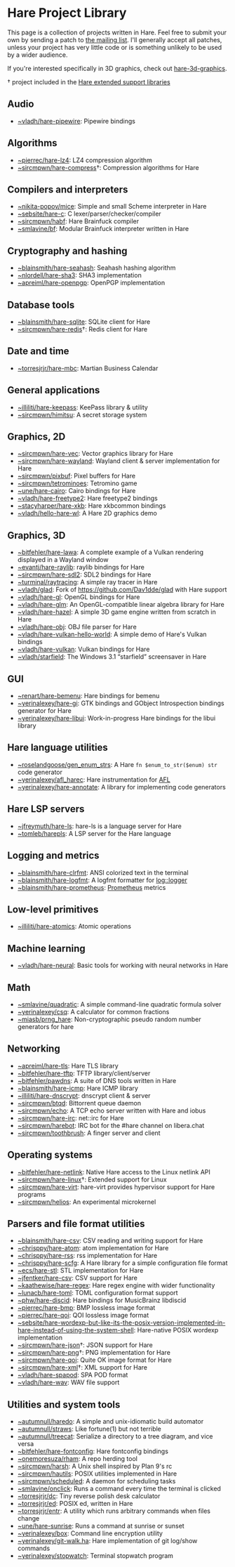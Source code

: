 # Hare Project Library

This page is a collection of projects written in Hare. Feel free to submit your
own by sending a patch to
[the mailing list](https://lists.sr.ht/~vladh/hare-project-library).
I'll generally accept all patches, unless your project has very little code or
is something unlikely to be used by a wider audience.

If you're interested specifically in 3D graphics, check out
[hare-3d-graphics](https://sr.ht/~vladh/hare-3d-graphics/).

† project included in the
[Hare extended support libraries](https://harelang.org/documentation/extlib.html)

## Audio

* [~vladh/hare-pipewire](https://git.sr.ht/~vladh/hare-pipewire): Pipewire bindings

## Algorithms

* [~pierrec/hare-lz4](https://git.sr.ht/~pierrec/hare-lz4): LZ4 compression algorithm
* [~sircmpwn/hare-compress](https://git.sr.ht/~sircmpwn/hare-compress)†: Compression algorithms for Hare

## Compilers and interpreters

* [~nikita-popov/mice](https://codeberg.org/nikita-popov/mice): Simple and small Scheme interpreter in Hare
* [~sebsite/hare-c](https://sr.ht/~sebsite/hare-c): C lexer/parser/checker/compiler
* [~sircmpwn/habf](https://git.sr.ht/~sircmpwn/habf): Hare Brainfuck compiler
* [~smlavine/bf](https://sr.ht/~smlavine/bf): Modular Brainfuck interpreter written in Hare

## Cryptography and hashing

* [~blainsmith/hare-seahash](https://git.sr.ht/~blainsmith/hare-seahash): Seahash hashing algorithm
* [~nlordell/hare-sha3](https://git.sr.ht/~nlordell/hare-sha3): SHA3 implementation
* [~apreiml/hare-openpgp](https://git.sr.ht/~apreiml/hare-openpgp): OpenPGP implementation

## Database tools

* [~blainsmith/hare-sqlite](https://git.sr.ht/~blainsmith/hare-sqlite): SQLite client for Hare
* [~sircmpwn/hare-redis](https://git.sr.ht/~sircmpwn/hare-redis)†: Redis client for Hare

## Date and time

* [~torresjrjr/hare-mbc](https://git.sr.ht/~torresjrjr/hare-mbc): Martian Business Calendar

## General applications

* [~illiliti/hare-keepass](https://codeberg.org/illiliti/hare-keepass): KeePass library & utility
* [~sircmpwn/himitsu](https://sr.ht/~sircmpwn/himitsu): A secret storage system

## Graphics, 2D

* [~sircmpwn/hare-vec](https://git.sr.ht/~sircmpwn/hare-vec): Vector graphics library for Hare
* [~sircmpwn/hare-wayland](https://git.sr.ht/~sircmpwn/hare-wayland): Wayland client & server implementation for Hare
* [~sircmpwn/pixbuf](https://git.sr.ht/~sircmpwn/pixbuf): Pixel buffers for Hare
* [~sircmpwn/tetrominoes](https://git.sr.ht/~sircmpwn/tetrominoes): Tetromino game
* [~une/hare-cairo](https://codeberg.org/une/hare-cairo): Cairo bindings for Hare
* [~vladh/hare-freetype2](https://git.sr.ht/~vladh/hare-freetype2): Hare freetype2 bindings
* [~stacyharper/hare-xkb](https://git.sr.ht/~stacyharper/hare-xkb): Hare xkbcommon bindings
* [~vladh/hello-hare-wl](https://git.sr.ht/~vladh/hello-hare-wl): A Hare 2D graphics demo

## Graphics, 3D

* [~bitfehler/hare-lawa](https://git.sr.ht/~bitfehler/hare-lawa): A complete example of a Vulkan rendering displayed in a Wayland window
* [~evantj/hare-raylib](https://git.sr.ht/~evantj/hare-raylib): raylib bindings for Hare
* [~sircmpwn/hare-sdl2](https://git.sr.ht/~sircmpwn/hare-sdl2): SDL2 bindings for Hare
* [~turminal/raytracing](https://git.sr.ht/~turminal/raytracing): A simple ray tracer in Hare
* [~vladh/glad](https://git.sr.ht/~vladh/glad): Fork of https://github.com/Dav1dde/glad with Hare support
* [~vladh/hare-gl](https://sr.ht/~vladh/hare-gl): OpenGL bindings for Hare
* [~vladh/hare-glm](https://sr.ht/~vladh/hare-glm): An OpenGL-compatible linear algebra library for Hare
* [~vladh/hare-hazel](https://sr.ht/~vladh/hare-hazel): A simple 3D game engine written from scratch in Hare
* [~vladh/hare-obj](https://sr.ht/~vladh/hare-obj): OBJ file parser for Hare
* [~vladh/hare-vulkan-hello-world](https://sr.ht/~vladh/hare-vulkan-hello-world): A simple demo of Hare's Vulkan bindings
* [~vladh/hare-vulkan](https://sr.ht/~vladh/hare-vulkan): Vulkan bindings for Hare
* [~vladh/starfield](https://sr.ht/~vladh/starfield): The Windows 3.1 “starfield” screensaver in Hare

## GUI

* [~renart/hare-bemenu](https://git.sr.ht/~renart/hare-bemenu): Hare bindings for bemenu
* [~yerinalexey/hare-gi](https://git.sr.ht/~yerinalexey/hare-gi): GTK bindings and GObject Introspection bindings generator for Hare
* [~yerinalexey/hare-libui](https://git.sr.ht/~yerinalexey/hare-libui): Work-in-progress Hare bindings for the libui library

## Hare language utilities

* [~roselandgoose/gen_enum_strs](https://git.sr.ht/~roselandgoose/hare2c2/tree/main/item/cmd/gen_enum_strs): A Hare `fn $enum_to_str($enum) str` code generator
* [~yerinalexey/afl_harec](https://git.sr.ht/~yerinalexey/afl_harec): Hare instrumentation for [AFL](https://github.com/google/AFL)
* [~yerinalexey/hare-annotate](https://git.sr.ht/~yerinalexey/hare-annotate): A library for implementing code generators

## Hare LSP servers

* [~jfreymuth/hare-ls](https://git.sr.ht/~jfreymuth/hare-ls): hare-ls is a language server for Hare
* [~tomleb/harepls](https://sr.ht/~tomleb/harepls/): A LSP server for the Hare language

## Logging and metrics

* [~blainsmith/hare-clrfmt](https://git.sr.ht/~blainsmith/hare-clrfmt): ANSI colorized text in the terminal
* [~blainsmith/hare-logfmt](https://git.sr.ht/~blainsmith/hare-logfmt): A logfmt formatter for [log::logger](https://docs.harelang.org/log)
* [~blainsmith/hare-prometheus](https://git.sr.ht/~blainsmith/hare-prometheus): [Prometheus](https://prometheus.io) metrics

## Low-level primitives

* [~illiliti/hare-atomics](https://codeberg.org/illiliti/hare-atomics): Atomic operations

## Machine learning

* [~vladh/hare-neural](https://git.sr.ht/~vladh/hare-neural): Basic tools for working with neural networks in Hare

## Math

* [~smlavine/quadratic](https://sr.ht/~smlavine/quadratic): A simple command-line quadratic formula solver
* [~yerinalexey/csq](https://sr.ht/~yerinalexey/csq): A calculator for common fractions
* [~miasb/prng_hare](https://git.sr.ht/~miasb/prng_hare): Non-cryptographic pseudo random number generators for hare

## Networking

* [~apreiml/hare-tls](https://git.sr.ht/~apreiml/hare-tls): Hare TLS library
* [~bitfehler/hare-tftp](https://git.sr.ht/~bitfehler/hare-tftp): TFTP library/client/server
* [~bitfehler/pawdns](https://git.sr.ht/~bitfehler/pawdns): A suite of DNS tools written in Hare
* [~blainsmith/hare-icmp](https://git.sr.ht/~blainsmith/hare-icmp): Hare ICMP library
* [~illiliti/hare-dnscrypt](https://codeberg.org/illiliti/hare-dnscrypt): dnscrypt client & server
* [~sircmpwn/btqd](https://git.sr.ht/~sircmpwn/btqd): Bittorrent queue daemon
* [~sircmpwn/echo](https://git.sr.ht/~sircmpwn/echo): A TCP echo server written with Hare and iobus
* [~sircmpwn/hare-irc](https://git.sr.ht/~sircmpwn/hare-irc): net::irc for Hare
* [~sircmpwn/harebot](https://git.sr.ht/~sircmpwn/harebot): IRC bot for the #hare channel on libera.chat
* [~sircmpwn/toothbrush](https://git.sr.ht/~sircmpwn/toothbrush): A finger server and client

## Operating systems

* [~bitfehler/hare-netlink](https://git.sr.ht/~bitfehler/hare-netlink): Native Hare access to the Linux netlink API
* [~sircmpwn/hare-linux](https://git.sr.ht/~sircmpwn/hare-linux)†: Extended support for Linux
* [~sircmpwn/hare-virt](https://git.sr.ht/~sircmpwn/hare-virt): hare-virt provides hypervisor support for Hare programs
* [~sircmpwn/helios](https://sr.ht/~sircmpwn/helios): An experimental microkernel

## Parsers and file format utilities

* [~blainsmith/hare-csv](https://git.sr.ht/~blainsmith/hare-csv): CSV reading and writing support for Hare
* [~chrisppy/hare-atom](https://git.sr.ht/~chrisppy/hare-atom): atom implementation for Hare
* [~chrisppy/hare-rss](https://git.sr.ht/~chrisppy/hare-rss): rss implementation for Hare
* [~chrisppy/hare-scfg](https://git.sr.ht/~chrisppy/hare-scfg): A Hare library for a simple configuration file format
* [~ecs/hare-stl](https://git.d2evs.net/~ecs/hare-stl): STL implementation for Hare
* [~jfentker/hare-csv](https://git.sr.ht/~jfentker/hare-csv): CSV support for Hare
* [~kaathewise/hare-regex](https://git.sr.ht/~kaathewise/hare-regex): Hare regex engine with wider functionality
* [~lunacb/hare-toml](https://codeberg.org/lunacb/hare-toml): TOML configuration format support
* [~phw/hare-discid](https://git.sr.ht/~phw/hare-discid/): Hare bindings for MusicBrainz libdiscid
* [~pierrec/hare-bmp](https://git.sr.ht/~pierrec/hare-bmp): BMP lossless image format
* [~pierrec/hare-qoi](https://git.sr.ht/~pierrec/hare-qoi): QOI lossless image format
* [~sebsite/hare-wordexp-but-like-its-the-posix-version-implemented-in-hare-instead-of-using-the-system-shell](https://git.sr.ht/~sebsite/hare-wordexp-but-like-its-the-posix-version-implemented-in-hare-instead-of-using-the-system-shell): Hare-native POSIX wordexp implementation
* [~sircmpwn/hare-json](https://sr.ht/~sircmpwn/hare-json)†: JSON support for Hare
* [~sircmpwn/hare-png](https://git.sr.ht/~sircmpwn/hare-png)†: PNG implementation for Hare
* [~sircmpwn/hare-qoi](https://git.sr.ht/~sircmpwn/hare-qoi): Quite OK image format for Hare
* [~sircmpwn/hare-xml](https://git.sr.ht/~sircmpwn/hare-xml)†: XML support for Hare
* [~vladh/hare-spapod](https://git.sr.ht/~vladh/hare-spapod): SPA POD format
* [~vladh/hare-wav](https://git.sr.ht/~vladh/hare-wav): WAV file support

## Utilities and system tools

* [~autumnull/haredo](https://sr.ht/~autumnull/haredo): A simple and unix-idiomatic build automator
* [~autumnull/straws](https://git.sr.ht/~autumnull/straws): Like fortune(1) but not terrible
* [~autumnull/treecat](https://sr.ht/~autumnull/treecat/): Serialize a directory to a tree diagram, and vice versa
* [~bitfehler/hare-fontconfig](https://git.sr.ht/~bitfehler/hare-fontconfig): Hare fontconfig bindings
* [~onemoresuza/rham](https://sr.ht/~onemoresuza/rham/): A repo herding tool
* [~sircmpwn/harsh](https://git.sr.ht/~sircmpwn/harsh): A Unix shell inspired by Plan 9's rc
* [~sircmpwn/hautils](https://git.sr.ht/~sircmpwn/hautils): POSIX utilities implemented in Hare
* [~sircmpwn/scheduled](https://git.sr.ht/~sircmpwn/scheduled): A daemon for scheduling tasks
* [~smlavine/onclick](https://git.sr.ht/~smlavine/onclick): Runs a command every time the terminal is clicked
* [~torresjrjr/dc](https://git.sr.ht/~torresjrjr/dc): Tiny reverse polish desk calculator
* [~torresjrjr/ed](https://git.sr.ht/~torresjrjr/ed): POSIX ed, written in Hare
* [~torresjrjr/entr](https://git.sr.ht/~torresjrjr/entr): A utility which runs arbitrary commands when files change
* [~une/hare-sunrise](https://codeberg.org/une/hare-sunrise): Runs a command at sunrise or sunset
* [~yerinalexey/box](https://git.sr.ht/~yerinalexey/box): Command line encryption utility
* [~yerinalexey/git-walk.ha](https://git.sr.ht/~yerinalexey/git-walk.ha): Hare implementation of git log/show commands
* [~yerinalexey/stopwatch](https://git.sr.ht/~yerinalexey/stopwatch): Terminal stopwatch program
